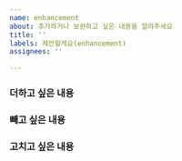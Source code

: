 ```yaml
---
name: enhancement
about: 추가하거나 보완하고 싶은 내용을 알려주세요
title: ''
labels: 제안할게요(enhancement)
assignees: ''

---
```


### 더하고 싶은 내용


### 빼고 싶은 내용


### 고치고 싶은 내용

